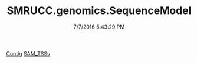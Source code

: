 ﻿---
title: SMRUCC.genomics.SequenceModel
date: 7/7/2016 5:43:29 PM
---

[Contig](T-SMRUCC.genomics.SequenceModel.Contig.html)
[SAM_TSSs](T-SMRUCC.genomics.SequenceModel.SAM_TSSs.html)
